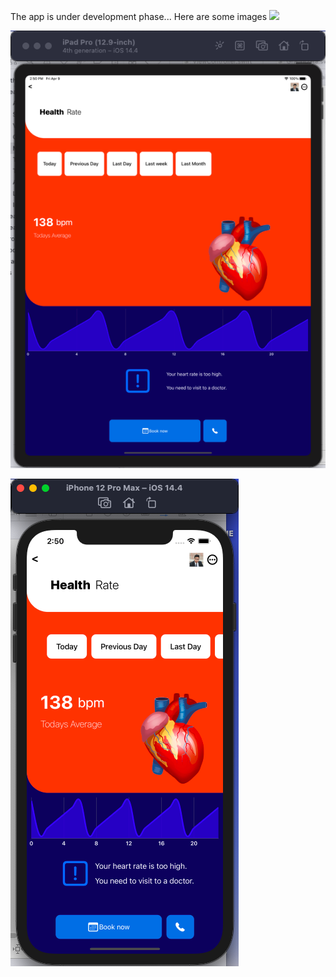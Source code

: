 The app is under development phase...
Here are some images 
![](/images/iPod%20touch.png)


![](/images/iPad%20pro.png)


![](/images/iPhone%2012%20pro%20max.png)
